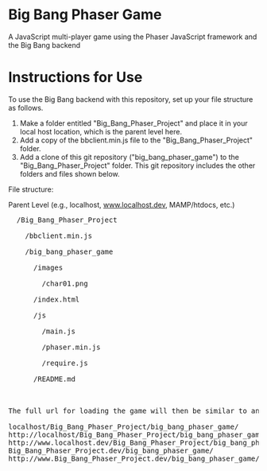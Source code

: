 Big Bang Phaser Game
====================

A JavaScript multi-player game using the Phaser JavaScript framework and the Big Bang backend


Instructions for Use
====================

To use the Big Bang backend with this repository, set up your file structure as follows. 

1. Make a folder entitled "Big_Bang_Phaser_Project" and place it in your local host location, which is the parent level here.
2. Add a copy of the bbclient.min.js file to the "Big_Bang_Phaser_Project" folder. 
3. Add a clone of this git repository ("big_bang_phaser_game") to the "Big_Bang_Phaser_Project" folder. This git repository includes the other folders and files shown below.


File structure:

Parent Level (e.g., localhost, www.localhost.dev, MAMP/htdocs, etc.) <br/>
<pre>  /Big_Bang_Phaser_Project <br/>
    /bbclient.min.js <br/>
    /big_bang_phaser_game <br/>
      /images <br/>
        /char01.png <br/>
      /index.html <br/>
      /js <br/>
        /main.js <br/>
        /phaser.min.js <br/>
        /require.js <br/>
      /README.md <br/>


The full url for loading the game will then be similar to any of the following (or with "index.html" at the end): 

localhost/Big_Bang_Phaser_Project/big_bang_phaser_game/
http://localhost/Big_Bang_Phaser_Project/big_bang_phaser_game/
http://www.localhost.dev/Big_Bang_Phaser_Project/big_bang_phaser_game/
Big_Bang_Phaser_Project.dev/big_bang_phaser_game/
http://www.Big_Bang_Phaser_Project.dev/big_bang_phaser_game/

